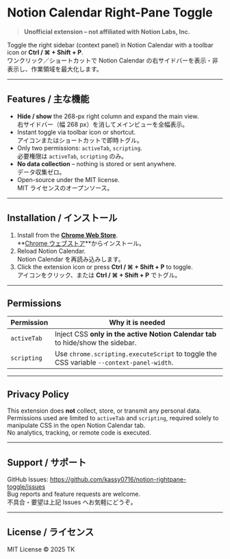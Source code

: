 # Notion Calendar Right-Pane Toggle
> **Unofficial extension – not affiliated with Notion Labs, Inc.**

Toggle the right sidebar (context panel) in Notion Calendar with a toolbar icon or **Ctrl / ⌘ + Shift + P**.  
ワンクリック／ショートカットで Notion Calendar の右サイドバーを表示・非表示し、作業領域を最大化します。

---

## Features / 主な機能
- **Hide / show** the 268-px right column and expand the main view.  
  右サイドバー（幅 268 px）を消してメインビューを全幅表示。  
- Instant toggle via toolbar icon or shortcut.  
  アイコンまたはショートカットで即時トグル。  
- Only two permissions: `activeTab`, `scripting`.  
  必要権限は `activeTab`, `scripting` のみ。  
- **No data collection** – nothing is stored or sent anywhere.  
  データ収集ゼロ。  
- Open-source under the MIT license.  
  MIT ライセンスのオープンソース。  

---

## Installation / インストール
1. Install from the **[Chrome Web Store](https://chromewebstore.google.com/detail/notion-calendar-right-pan/pmpfhihhoafelkldmbkomjkljfebhnem?hl=ja)**.  
   **[Chrome ウェブストア](https://chromewebstore.google.com/detail/notion-calendar-right-pan/pmpfhihhoafelkldmbkomjkljfebhnem?hl=ja)**からインストール。  
2. Reload Notion Calendar.  
   Notion Calendar を再読み込みします。  
3. Click the extension icon or press **Ctrl / ⌘ + Shift + P** to toggle.  
   アイコンをクリック、または **Ctrl / ⌘ + Shift + P** でトグル。  

---

## Permissions
| Permission | Why it is needed |
|------------|------------------|
| `activeTab` | Inject CSS **only in the active Notion Calendar tab** to hide/show the sidebar. |
| `scripting` | Use `chrome.scripting.executeScript` to toggle the CSS variable `--context-panel-width`. |

---

## Privacy Policy
This extension does **not** collect, store, or transmit any personal data.  
Permissions used are limited to `activeTab` and `scripting`, required solely to manipulate CSS in the open Notion Calendar tab.  
No analytics, tracking, or remote code is executed.

---

## Support / サポート
GitHub Issues: <https://github.com/kassy0716/notion-rightpane-toggle/issues>  
Bug reports and feature requests are welcome.  
不具合・要望は上記 Issues へお気軽にどうぞ。

---

## License / ライセンス
MIT License © 2025 TK